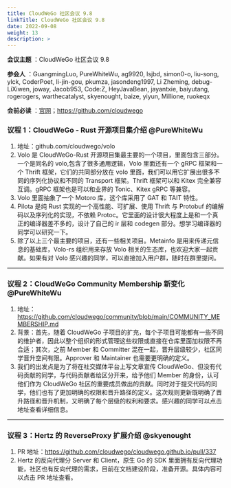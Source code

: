 ```yaml
---
title: CloudWeGo 社区会议 9.8
linkTitle: CloudWeGo 社区会议 9.8
date: 2022-09-08
weight: 13
description: >
---
```


**会议主题** ：CloudWeGo 社区会议 9.8

**参会人** ：GuangmingLuo, PureWhiteWu, ag9920, lsjbd, simon0-o, liu-song, ylck, CoderPoet, li-jin-gou, pkumza, jasondeng1997, Li Zheming, debug-LiXiwen, joway, Jacob953, Code:Z, HeyJavaBean, jayantxie, baiyutang, rogerogers, warthecatalyst, skyenought, baize, yiyun, Millione, ruokeqx

**会前必读** ：[官网](/)；https://github.com/cloudwego

### 议程 1：CloudWeGo - Rust 开源项目集介绍 @PureWhiteWu

1. 地址：github.com/cloudwego/volo
2. Volo 是 CloudWeGo-Rust 开源项目集最主要的一个项目，里面包含三部分。一个是同名的 volo,包含了很多通用逻辑，Volo 里面还有一个 gRPC 框架和一个 Thrift 框架，它们的共同部分放在 volo 里面，我们可以用它扩展出很多不同的序列化协议和不同的 Transport 框架。Thrift 框架可以和 Kitex 完全兼容互调。gRPC 框架也是可以和业界的 Tonic、Kitex gRPC 等兼容。
3. Volo 里面抽象了一个 Motoro 库，这个库采用了 GAT 和 TAIT 特性。
4. Pilota 是纯 Rust 实现的一个高性能、可扩展、使用 Thrift 与 Protobuf 的编解码以及序列化的实现，不依赖 Protoc。它里面的设计很大程度上是和一个真正的编译器差不多的，设计了自己的 ir 层和 codegen 部分。想学习编译器的同学可以研究一下。
5. 除了以上三个最主要的项目，还有一些相关项目。Metainfo 是用来传递元信息的基础库，Volo-rs 组织用来存放 Volo 相关的生态库，也欢迎大家一起贡献。如果有对 Volo 感兴趣的同学，可以直接加入用户群，随时在群里提问。

---

### 议程 2：CloudWeGo Community Membership 新变化 @PureWhiteWu

1. 地址：https://github.com/cloudwego/community/blob/main/COMMUNITY_MEMBERSHIP.md
2. 背景：首先，随着 CloudWeGo 子项目的扩充，每个子项目可能都有一些不同的维护者，因此以整个组织的形式管理这些权限或直接在仓库里面加权限不再合适；其次，之前 Member 和 Committer 混在一起，晋升层级较少，社区同学晋升空间有限。Approver 和 Maintainer 也需要更明确的定义。
3. 我们的出发点是为了将在社交媒体平台上写文章宣传 CloudWeGo、但没有代码贡献的同学，与代码贡献者给区分开来，给予他们 Member 的身份，认可他们作为 CloudWeGo 社区的重要成员做出的贡献。同时对于提交代码的同学，他们也有了更加明确的权限和晋升路径的定义。这次规则更新既明确了晋升路径和晋升机制，又明确了每个层级的权利和要求。感兴趣的同学可以点击地址查看详细信息。

---

### 议程 3：Hertz 的 ReverseProxy 扩展介绍 @skyenought

1. PR 地址：https://github.com/cloudwego/cloudwego.github.io/pull/337
2. Hertz 的反向代理分 Server 和 Client，原生 Go 的 SDK 里面拥有反向代理功能，社区也有反向代理的需求，目前在文档建设阶段，准备开源。具体内容可以点击 PR 地址查看。
